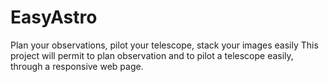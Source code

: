 # EasyAstro
Plan your observations, pilot your telescope, stack your images easily
This project will permit to plan observation and to pilot a telescope easily, through a responsive web page. 
